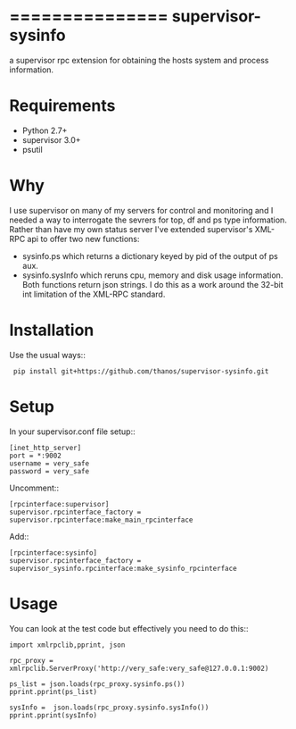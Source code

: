 ===============
supervisor-sysinfo
===============

a supervisor rpc extension for obtaining the hosts system and process information.


Requirements
============


* Python 2.7+
* supervisor 3.0+
* psutil




Why 
===

I use supervisor on many of my servers for control and monitoring and I needed a way to interrogate the sevrers for top, df and ps type information. Rather than have my own status server I've extended supervisor's XML-RPC api  to offer two new functions:
  * sysinfo.ps which returns a dictionary keyed by pid of the output of ps aux.
  * sysinfo.sysInfo which reruns cpu, memory and disk usage information.
  Both functions return json strings. I do this as a work around the 32-bit int limitation of the XML-RPC standard.



Installation
============

Use the usual ways::
    
     pip install git+https://github.com/thanos/supervisor-sysinfo.git





Setup
=====

In your supervisor.conf file setup::

	[inet_http_server]
	port = *:9002
	username = very_safe
	password = very_safe

Uncomment::
	
	[rpcinterface:supervisor]
	supervisor.rpcinterface_factory = supervisor.rpcinterface:make_main_rpcinterface

Add::

	[rpcinterface:sysinfo]
	supervisor.rpcinterface_factory = supervisor_sysinfo.rpcinterface:make_sysinfo_rpcinterface






Usage
=====

You can look at the test code but effectively you need to do this::

	import xmlrpclib,pprint, json

	rpc_proxy =  xmlrpclib.ServerProxy('http://very_safe:very_safe@127.0.0.1:9002)

	ps_list = json.loads(rpc_proxy.sysinfo.ps())
	pprint.pprint(ps_list)

	sysInfo =  json.loads(rpc_proxy.sysinfo.sysInfo())
	pprint.pprint(sysInfo)